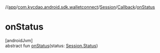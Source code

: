 //[app](../../../../index.md)/[com.kycdao.android.sdk.walletconnect](../../index.md)/[Session](../index.md)/[Callback](index.md)/[onStatus](on-status.md)

# onStatus

[androidJvm]\
abstract fun [onStatus](on-status.md)(status: [Session.Status](../-status/index.md))
